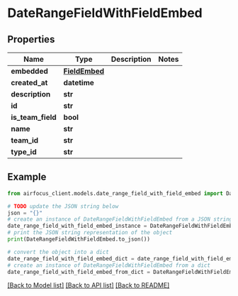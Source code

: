 # DateRangeFieldWithFieldEmbed


## Properties

Name | Type | Description | Notes
------------ | ------------- | ------------- | -------------
**embedded** | [**FieldEmbed**](FieldEmbed.md) |  | 
**created_at** | **datetime** |  | 
**description** | **str** |  | 
**id** | **str** |  | 
**is_team_field** | **bool** |  | 
**name** | **str** |  | 
**team_id** | **str** |  | 
**type_id** | **str** |  | 

## Example

```python
from airfocus_client.models.date_range_field_with_field_embed import DateRangeFieldWithFieldEmbed

# TODO update the JSON string below
json = "{}"
# create an instance of DateRangeFieldWithFieldEmbed from a JSON string
date_range_field_with_field_embed_instance = DateRangeFieldWithFieldEmbed.from_json(json)
# print the JSON string representation of the object
print(DateRangeFieldWithFieldEmbed.to_json())

# convert the object into a dict
date_range_field_with_field_embed_dict = date_range_field_with_field_embed_instance.to_dict()
# create an instance of DateRangeFieldWithFieldEmbed from a dict
date_range_field_with_field_embed_from_dict = DateRangeFieldWithFieldEmbed.from_dict(date_range_field_with_field_embed_dict)
```
[[Back to Model list]](../README.md#documentation-for-models) [[Back to API list]](../README.md#documentation-for-api-endpoints) [[Back to README]](../README.md)


